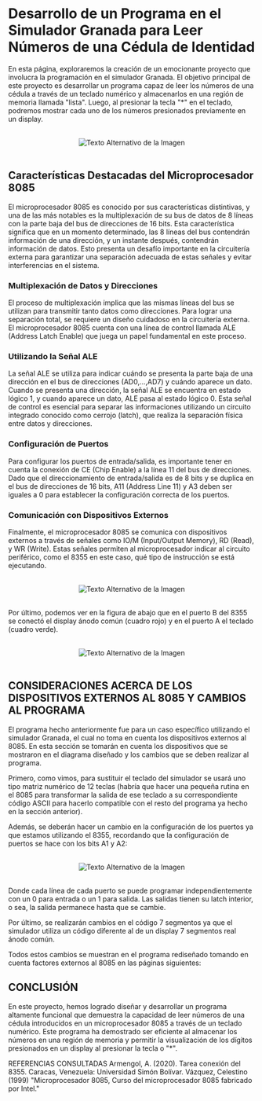 # Desarrollo de un Programa en el Simulador Granada para Leer Números de una Cédula de Identidad

En esta página, exploraremos la creación de un emocionante proyecto que involucra la programación en el simulador Granada. El objetivo principal de este proyecto es desarrollar un programa capaz de leer los números de una cédula a través de un teclado numérico y almacenarlos en una región de memoria llamada "lista". Luego, al presionar la tecla "*" en el teclado, podremos mostrar cada uno de los números presionados previamente en un display.

<br>

<div align="center">
  <img src="https://github.com/strix07/microprocesador-8085-control-display/assets/142692042/f81a7b0e-66ce-4643-a9dc-0a6c905563d1" alt="Texto Alternativo de la Imagen">
</div>

<br>

## Características Destacadas del Microprocesador 8085

El microprocesador 8085 es conocido por sus características distintivas, y una de las más notables es la multiplexación de su bus de datos de 8 líneas con la parte baja del bus de direcciones de 16 bits. Esta característica significa que en un momento determinado, las 8 líneas del bus contendrán información de una dirección, y un instante después, contendrán información de datos. Esto presenta un desafío importante en la circuitería externa para garantizar una separación adecuada de estas señales y evitar interferencias en el sistema.

### Multiplexación de Datos y Direcciones

El proceso de multiplexación implica que las mismas líneas del bus se utilizan para transmitir tanto datos como direcciones. Para lograr una separación total, se requiere un diseño cuidadoso en la circuitería externa. El microprocesador 8085 cuenta con una línea de control llamada ALE (Address Latch Enable) que juega un papel fundamental en este proceso.

### Utilizando la Señal ALE

La señal ALE se utiliza para indicar cuándo se presenta la parte baja de una dirección en el bus de direcciones (AD0,...,AD7) y cuándo aparece un dato. Cuando se presenta una dirección, la señal ALE se encuentra en estado lógico 1, y cuando aparece un dato, ALE pasa al estado lógico 0. Esta señal de control es esencial para separar las informaciones utilizando un circuito integrado conocido como cerrojo (latch), que realiza la separación física entre datos y direcciones.

### Configuración de Puertos

Para configurar los puertos de entrada/salida, es importante tener en cuenta la conexión de CE (Chip Enable) a la línea 11 del bus de direcciones. Dado que el direccionamiento de entrada/salida es de 8 bits y se duplica en el bus de direcciones de 16 bits, A11 (Address Line 11) y A3 deben ser iguales a 0 para establecer la configuración correcta de los puertos.

### Comunicación con Dispositivos Externos

Finalmente, el microprocesador 8085 se comunica con dispositivos externos a través de señales como IO/M (Input/Output Memory), RD (Read), y WR (Write). Estas señales permiten al microprocesador indicar al circuito periférico, como el 8355 en este caso, qué tipo de instrucción se está ejecutando.

<br>

<div align="center">
  <img src="https://github.com/strix07/microprocesador-8085-control-display/assets/142692042/52fa2ccc-3419-4153-9567-3384c19f507f" alt="Texto Alternativo de la Imagen">
</div>

<br>

Por último, podemos ver en la figura de abajo que en el puerto B del 8355 se conectó el display ánodo común (cuadro rojo) y en el puerto A el teclado (cuadro verde).

<br>

<div align="center">
  <img src="https://github.com/strix07/microprocesador-8085-control-display/assets/142692042/96686a98-f26b-48de-9fe4-87fcb013828b" alt="Texto Alternativo de la Imagen">
</div>

<br>

## CONSIDERACIONES ACERCA DE LOS DISPOSITIVOS EXTERNOS AL 8085 Y CAMBIOS AL PROGRAMA

El programa hecho anteriormente fue para un caso específico utilizando el simulador Granada, el cual no toma en cuenta los dispositivos externos al 8085. En esta sección se tomarán en cuenta los dispositivos que se mostraron en el diagrama diseñado y los cambios que se deben realizar al programa.

Primero, como vimos, para sustituir el teclado del simulador se usará uno tipo matriz numérico de 12 teclas (habría que hacer una pequeña rutina en el 8085 para transformar la salida de ese teclado a su correspondiente código ASCII para hacerlo compatible con el resto del programa ya hecho en la sección anterior).

Además, se deberán hacer un cambio en la configuración de los puertos ya que estamos utilizando el 8355, recordando que la configuración de puertos se hace con los bits A1 y A2:

<br>

<div align="center">
  <img src="https://github.com/strix07/microprocesador-8085-control-display/assets/142692042/d41ddb24-7866-4a9f-9520-3a4c23afd5b8" alt="Texto Alternativo de la Imagen">
</div>

<br>

Donde cada línea de cada puerto se puede programar independientemente con un 0 para entrada o un 1 para salida. Las salidas tienen su latch interior, o sea, la salida permanece hasta que se cambie.

Por último, se realizarán cambios en el código 7 segmentos ya que el simulador utiliza un código diferente al de un display 7 segmentos real ánodo común.

Todos estos cambios se muestran en el programa rediseñado tomando en cuenta factores externos al 8085 en las páginas siguientes:

## CONCLUSIÓN
En este proyecto, hemos logrado diseñar y desarrollar un programa altamente funcional que demuestra la capacidad de leer números de una cédula introducidos en un microprocesador 8085 a través de un teclado numérico. Este programa ha demostrado ser eficiente al almacenar los números en una región de memoria y permitir la visualización de los dígitos presionados en un display al presionar la tecla o "*".

REFERENCIAS CONSULTADAS
Armengol, A. (2020). Tarea conexión del 8355. Caracas, Venezuela: Universidad Simón Bolívar.
Vázquez, Celestino (1999) "Microprocesador 8085, Curso del microprocesador 8085 fabricado por Intel."







  
